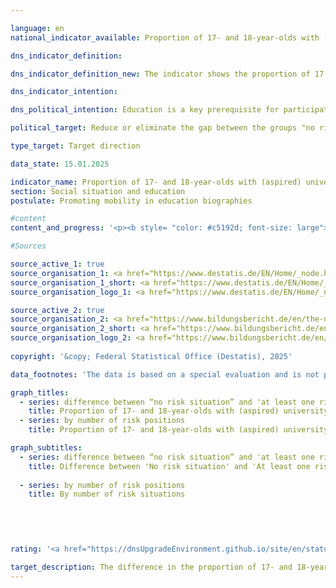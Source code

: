 ```yaml
---

language: en        
national_indicator_available: Proportion of 17- and 18-year-olds with (aspired) university entrance qualification        

dns_indicator_definition:         

dns_indicator_definition_new: The indicator shows the proportion of 17- and 18-year-olds who attend a grammar school or a vocational school leading to a higher education entrance qualification or who have already achieved a higher education entrance qualification, out of all 17- and 18-year-olds. It shows the difference between the corresponding proportions of 17- and 18-year-olds with ‘No risk situation’ and 17- and 18-year-olds with ‘At least one risk situation’. The three risk situations are the social risk situation, the risk situation of formally low-qualified parents and the financial risk situation.        

dns_indicator_intention:         

dns_political_intention: Education is a key prerequisite for participation, prosperity and economic and social development. A reduced influence of social background on the educational path of children and young people is an indicator of equal opportunities in the education system.        

political_target: Reduce or eliminate the gap between the groups "no risk situation" and "at least one risk situation"        

type_target: Target direction        

data_state: 15.01.2025        

indicator_name: Proportion of 17- and 18-year-olds with (aspired) university entrance qualification        
section: Social situation and education        
postulate: Promoting mobility in education biographies        

#content         
content_and_progress: '<p><b style= "color: #c5192d; font-size: large">4.3.b Proportion of 17- and 18-year-olds with (aspired) university entrance qualification</b><br><br><b>Content and Methodology</b><br><br>The indicator measures the proportion of 17- and 18-year-olds who either hold or are aiming to obtain a university entrance qualification. The latter group includes 17- and 18-year-olds attending grammar schools or vocational schools that lead to the general or specialised university entrance qualification.<br><br>The indicator distinguishes between 17- and 18-year-olds who are exposed to so-called risk factors due to their social background and those who are not. The risk factors include "social risk," defined as having neither parent in employment; the risk of "formally low-qualified parents," where no parent holds a completed vocational qualification or university entrance qualification; and "financial risk," where the household net equivalised income falls below the poverty risk threshold. These risks often occur together, meaning many young people are exposed to multiple risk factors simultaneously. Four per cent of under-18s were affected by all three risk factors at once, while 30.9&nbsp;% were affected by at least one of them.<br><br>The data are based on the Microcensus of the Federal Statistical Office, an annual sample survey covering 1&nbsp;% of the population in Germany. Due to a comprehensive redesign of the Microcensus in 2020, data collected from that year onwards are only partly comparable with those from previous years. The 2023&nbsp;results are based on preliminary data from the Microcensus first results.<br><br><b>Development and Methodological Limitations</b><br><br>In 2023, 58.6&nbsp;% of 17- and 18-year-olds either held or were aiming to obtain a university entrance qualification. Among 17- and 18-year-olds exposed to one or more risk factors, this proportion was significantly lower at 43.7&nbsp;%. For those without risk factors, the proportion was 65.0&nbsp;%.<br><br>The university entrance qualification can also be obtained at other types of schools, such as comprehensive schools. However, since these schools mainly lead to a lower secondary or intermediate school leaving certificate, 17- and 18-year-olds aiming to obtain a university entrance qualification at, for example, a comprehensive school are not included. In this respect, the indicator underestimates the actual situation.<br><br>The indicator includes not only 17- and 18-year-olds who already hold a university entrance qualification but also those attending a school type primarily aimed at obtaining such a qualification. Actual completion rates, which can be considerably lower, are not factored into the indicator. Therefore, the number of university entrance qualifications aimed for does not correspond to the number eventually achieved. This exclusion of actual qualifications mainly stems from methodological reasons: many pupils obtain their university entrance qualification only after the age of 18. However, only around 84&nbsp;% of 19-year-olds still live with at least one parent in the same household, meaning that for the remaining 16&nbsp;%, no information is available to determine their risk status.<br><br>Another limitation of the indicator’s validity is that about 15&nbsp;% of 17-year-olds and 7&nbsp;% of 18-year-olds are still attending lower secondary education (up to grades 9/10). In these cases, it is sometimes unclear whether these young people are pursuing a course of education aimed at obtaining the university entrance qualification.<br><br>In 2023, the gap between the proportions of 17- and 18-year-olds with and without risk factors who either hold or aim to obtain a university entrance qualification was 21.3&nbsp;percentage points. No clear trend has emerged in recent years, making it impossible to estimate the likelihood of achieving the target.</p>'                

#Sources        

source_active_1: true
source_organisation_1: <a href="https://www.destatis.de/EN/Home/_node.html" target="_blank">Federal Statistical Office</a>
source_organisation_1_short: <a href="https://www.destatis.de/EN/Home/_node.html" target="_blank">Federal Statistical Office</a>
source_organisation_logo_1: <a href="https://www.destatis.de/EN/Home/_node.html" target="_blank"><img src="https://dnsTestEnvironment.github.io/dns-indicators/public/OrgImgEn/destatis.png" alt="Federal Statistical Office" title=" Click here to visit the homepage of the organizationFederal Statistical Office" style="height:60px; width:148px; border:transparent"/></a>

source_active_2: true
source_organisation_2: <a href="https://www.bildungsbericht.de/en/the-national-report-on-education/education-in-germany?set_language=en" target="_blank" onclick="return confirm_alert('the National Education Report', 'En')">National Education Report</a>
source_organisation_2_short: <a href="https://www.bildungsbericht.de/en/the-national-report-on-education/education-in-germany?set_language=en" target="_blank" onclick="return confirm_alert('the National Education Report', 'En')">National Education Report</a>
source_organisation_logo_2: <a href="https://www.bildungsbericht.de/en/the-national-report-on-education/education-in-germany?set_language=en" target="_blank" onclick="return confirm_alert('the National Education Report', 'En')"><img src="https://dnsTestEnvironment.github.io/dns-indicators/public/OrgImgEn/nbb.png" alt="National Education Report" title=" Click here to visit the homepage of the organizationNational Education Report" style="height:60px; width:148px; border:transparent"/></a>
        
copyright: '&copy; Federal Statistical Office (Destatis), 2025'        

data_footnotes: 'The data is based on a special evaluation and is not publicly available.<br>• 2023&nbsp;provisional data.<br>• Risk situation: Social risk, risk of formally low-qualified parents and financial risk.<br>&nbsp;&nbsp;- Social risk: Parents are not in employment.<br>&nbsp;&nbsp;- Risk of formally low-skilled parents and financial risk: risk of poverty based on the national equivalent household income.'        

graph_titles: 
  - series: difference between “no risk situation” and 'at least one risk situation'
    title: Proportion of 17- and 18-year-olds with (aspired) university entrance qualification
  - series: by number of risk positions
    title: Proportion of 17- and 18-year-olds with (aspired) university entrance qualification        

graph_subtitles: 
  - series: difference between “no risk situation” and 'at least one risk situation'
    title: Difference between 'No risk situation' and 'At least one risk situation'
    
  - series: by number of risk positions
    title: By number of risk situations
            

        

                        
rating: '<a href="https://dnsUpgradeEnvironment.github.io/site/en/status"><img src="https://sdg-indikatoren.de/public/Wettersymbole/Wolke.png" title="In 2023 the average value aimed in the wrong direction or indicates stagnation, but the previous year had shown a turn in the desired direction." alt="Weathersymbol: cloud"/></a>'        

target_description: The difference in the proportion of 17- and 18-year-olds with (aspired) university entrance qualifications between those ‘without a risk situation’ and those with ‘at least one risk situation’ is to be reduced.<br><br>Based on the target formulation, the average development over the last six years shows an increase (despite a slight improvement in 2023). Indicator 4.3.b is rated "cloud" for the year 2023.        
---
```


